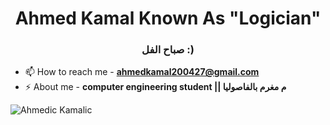 <h1 align="center">Ahmed Kamal Known As "Logician" </h1>
<h3 align="center">صباح الفل :)</h3>


- 📫 How to reach me - **ahmedkamal200427@gmail.com**
- ⚡ About me - **computer engineering student  || م مغرم بالفاصوليا**
<p><img align="left" src="https://github-readme-stats.vercel.app/api/top-langs?username=ahmed-kamal2004&show_icons=true&locale=en&layout=donut" alt="Ahmedic Kamalic" /></p>

